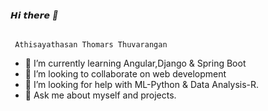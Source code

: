 ###### 𝙃𝙞 𝙩𝙝𝙚𝙧𝙚 👋

     Athisayathasan Thomars Thuvarangan
    
- 🌱 I’m currently learning Angular,Django & Spring Boot
- 👯 I’m looking to collaborate on web development
- 🤔 I’m looking for help with ML-Python & Data Analysis-R.
- 💬 Ask me about myself and projects.
<!--
**athisayathasanthomars/athisayathasanthomars** is a ✨ _special_ ✨ repository because its `README.md` (this file) appears on your GitHub profile.

Here are some ideas to get you started:

- 🔭 I’m currently working on ...
- 🌱 I’m currently learning ...
- 👯 I’m looking to collaborate on ...
- 🤔 I’m looking for help with ...
- 💬 Ask me about ...
- 📫 How to reach me: ...
- 😄 Pronouns: ...
- ⚡ Fun fact: ...
-->
